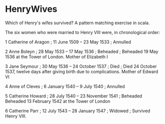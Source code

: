 # HenryWives
Which of Henry's wifes survived? A pattern matching exercise in scala.

The six women who were married to Henry VIII were, in chronological order:

1 	Catherine of Aragon ;	11 June 1509 – 23 May 1533 ;	Annulled 

2 	Anne Boleyn ;	28 May 1533 – 17 May 1536 ;	Beheaded ;	Beheaded 19 May 1536 at the Tower of London.
Mother of Elizabeth I

3 	Jane Seymour ;	30 May 1536 – 24 October 1537 ;	Died ;	Died 24 October 1537, twelve days after giving birth due to complications.
Mother of Edward VI

4 	Anne of Cleves ;	6 January 1540 – 9 July 1540 ;	Annulled 	

5 	Catherine Howard ;	28 July 1540 – 23 November 1541 ;	Beheaded 	Beheaded 13 February 1542 at the Tower of London

6 	Catherine Parr ;	12 July 1543 – 28 January 1547 ;	Widowed ;	Survived Henry VIII. 

